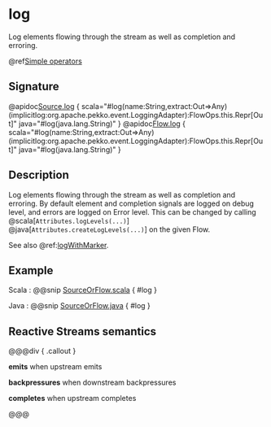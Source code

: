 # log

Log elements flowing through the stream as well as completion and erroring.

@ref[Simple operators](../index.md#simple-operators)

## Signature

@apidoc[Source.log](Source) { scala="#log(name:String,extract:Out=&gt;Any)(implicitlog:org.apache.pekko.event.LoggingAdapter):FlowOps.this.Repr[Out]" java="#log(java.lang.String)" }
@apidoc[Flow.log](Flow) { scala="#log(name:String,extract:Out=&gt;Any)(implicitlog:org.apache.pekko.event.LoggingAdapter):FlowOps.this.Repr[Out]" java="#log(java.lang.String)" }

## Description

Log elements flowing through the stream as well as completion and erroring. By default element and
completion signals are logged on debug level, and errors are logged on Error level.
This can be changed by calling @scala[`Attributes.logLevels(...)`] @java[`Attributes.createLogLevels(...)`] on the given Flow.

See also @ref:[logWithMarker](logWithMarker.md).

## Example

Scala
:   @@snip [SourceOrFlow.scala](/akka-docs/src/test/scala/docs/stream/operators/sourceorflow/Log.scala) { #log }

Java
:   @@snip [SourceOrFlow.java](/akka-docs/src/test/java/jdocs/stream/operators/SourceOrFlow.java) { #log }

## Reactive Streams semantics 

@@@div { .callout }

**emits** when upstream emits

**backpressures** when downstream backpressures

**completes** when upstream completes

@@@
